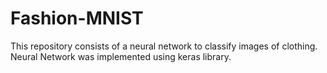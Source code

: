 # Fashion-MNIST
This repository consists of a neural network to classify images of clothing.
Neural Network was implemented using keras library.
